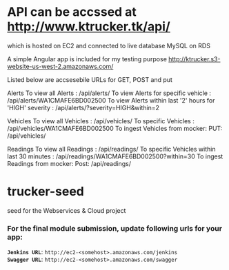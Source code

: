 # API can be accssed at http://www.ktrucker.tk/api/   
which is hosted on EC2 and connected to live database MySQL on RDS

A simple Angular app is included for my testing purpose
http://ktrucker.s3-website-us-west-2.amazonaws.com/

Listed below are accsesebile URLs for GET, POST and put

Alerts
To view all Alerts : /api/alerts/
To view Alerts for specific vehicle : /api/alerts/WA1CMAFE6BD002500
To view Alerts within last '2' hours for 'HIGH' severity : /api/alerts/?severity=HIGH&within=2

Vehicles
To view all Vehicles : /api/vehicles/
To specific Vehicles : /api/vehicles/WA1CMAFE6BD002500
To ingest Vehicles from mocker: PUT: /api/vehicles/

Readings
To view all Readings : /api/readings/
To specific Vehicles within last 30 minutes : /api/readings/WA1CMAFE6BD002500?within=30
To ingest Readings from mocker: Post: /api/readings/


# trucker-seed
seed for the Webservices & Cloud project

### For the final module submission, update following urls for your app:
**`Jenkins URL`**: `http://ec2-<somehost>.amazonaws.com/jenkins`    
**`Swagger URL`**: `http://ec2-<somehost>.amazonaws.com/swagger`